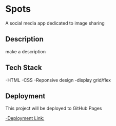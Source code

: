 # Spots

A social media app dedicated to image sharing

## Description

make a description

## Tech Stack

-HTML
-CSS
-Reponsive design
-display grid/flex

## Deployment

This project will be deployed to GitHub Pages

[-Deployment Link: ](https://jessefaltas.github.io/se_project_spots)
